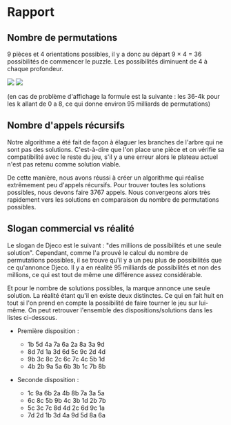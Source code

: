 # Rapport 

## Nombre de permutations

9 pièces et 4 orientations possibles, il y a donc au départ 9 × 4 = 36 possibilités de commencer le puzzle. Les possibilités diminuent de 4 à chaque profondeur.

<img  src="https://render.githubusercontent.com/render/math?math={\displaystyle \color{white}\prod_{k=0}^{8} (36 - 4k) = 36 \times 32 \times 28 \times \cdots \times 4 = 9.512681472 \times 10^{10}}#gh-dark-mode-only">

<img  src="https://render.githubusercontent.com/render/math?math={\displaystyle \prod_{k=0}^{8} (36 - 4k) = 36 \times 32 \times 28 \times \cdots \times 4 = 9.512681472 \times 10^{10}}#gh-light-mode-only">

(en cas de problème d'affichage la formule est la suivante : les 36-4k pour les k allant de 0 a 8, ce qui donne environ 95 milliards de permutations)

## Nombre d'appels récursifs
Notre algorithme a été fait de façon à élaguer les branches de l'arbre qui ne sont pas des solutions. C'est-à-dire que l'on place une pièce et on vérifie sa compatibilité avec le reste du jeu, s'il y a une erreur alors le plateau actuel n'est pas retenu comme solution viable.

De cette manière, nous avons réussi à créer un algorithme qui réalise extrêmement peu d'appels récursifs. Pour trouver toutes les solutions possibles, nous devons faire 3767 appels. Nous convergeons alors très rapidement vers les solutions en comparaison du nombre de permutations possibles.


## Slogan commercial vs réalité
Le slogan de Djeco est le suivant : "des millions de possibilités et une seule solution". Cependant, comme l'a prouvé le calcul du nombre de permutations possibles, il se trouve qu'il y a un peu plus de possibilités que ce qu'annonce Djeco.
Il y a en réalité 95 milliards de possibilités et non des millions, ce qui est tout de même une différence assez considérable.

Et pour le nombre de solutions possibles, la marque annonce une seule solution. La réalité étant qu'il en existe deux distinctes. Ce qui en fait huit en tout si l'on prend en compte la possibilité de faire tourner le jeu sur lui-même.
On peut retrouver l'ensemble des dispositions/solutions dans les listes ci-dessous.

- Première disposition : 
  - 1b 5d 4a 7a 6a 2a 8a 3a 9d
  - 8d 7d 1a 3d 6d 5c 9c 2d 4d
  - 9b 3c 8c 2c 6c 7c 4c 5b 1d
  - 4b 2b 9a 5a 6b 3b 1c 7b 8b


- Seconde disposition :
  - 1c 9a 6b 2a 4b 8b 7a 3a 5a
  - 6c 8c 5b 9b 4c 3b 1d 2b 7b
  - 5c 3c 7c 8d 4d 2c 6d 9c 1a
  - 7d 2d 1b 3d 4a 9d 5d 8a 6a


